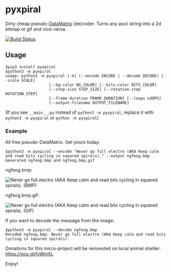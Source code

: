 # pyxpiral
Dirty cheap pseudo-[DataMatrix](https://en.wikipedia.org/wiki/Datamatrix) (de)coder. Turns any ascii string into a 2d bitmap or gif and vice-versa.

[![Build Status](https://travis-ci.org/elcodedocle/pyxpiral.svg?branch=master)](https://travis-ci.org/elcodedocle/pyxpiral)

## Usage

```
$pip3 install pyxpiral
$python3 -m pyxpiral
usage: python3 -m pyxpiral [-h] (--encode ENCODE | --decode DECODE) [--scale SCALE]
                   [--bg-color BG_COLOR] [--bits-color BITS_COLOR]
                   [--step-size STEP_SIZE] [--rotation-step ROTATION_STEP]
                   [--frame-duration FRAME_DURATION] [--loops LOOPS]
                   [--output-filename OUTPUT_FILENAME]
```
(If you see `__main__.py` instead of `python3 -m pyxpiral`, replace it with `python3 -m pyxpiral` or `python -m pyxpiral`)


### Example
All free pseudo-DataMatrix. Get yours today:
```
$python3 -m pyxpiral --encode "Never go full electro (AKA Keep calm and read bits cycling in squared spirals)." --output ngfeog.bmp
Generated ngfeog.bmp and ngfeog.bmp.gif
```

ngfeog.bmp:

![Never go full electro (AKA Keep calm and read bits cycling in squared spirals). (BMP)](demo/ngfeog.bmp)

ngfeog.bmp.gif:

![Never go full electro (AKA Keep calm and read bits cycling in squared spirals). (GIF)](demo/ngfeog.bmp.gif)


If you want to decode the message from the image:
```
$python3 -m pyxpiral --decode ngfeog.bmp
Decoded ngfeog.bmp: Never go full electro (AKA Keep calm and read bits cycling in squared spirals).
```

Donations for this micro-project will be reinvested on local animal shelter: https://goo.gl/fvWmXL

Enjoy!
